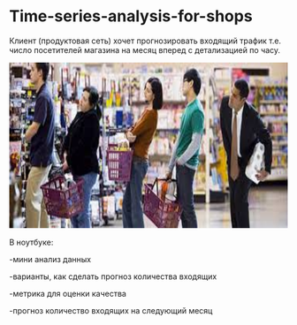 # Time-series-analysis-for-shops
Клиент (продуктовая сеть) хочет прогнозировать входящий трафик т.е. число посетителей магазина на месяц вперед с детализацией по часу.

<img src='shop.jpg' width=700 height=300>



В ноутбуке:

-мини анализ данных

-варианты, как сделать прогноз количества входящих

-метрика для оценки качества

-прогноз количество входящих на следующий месяц

